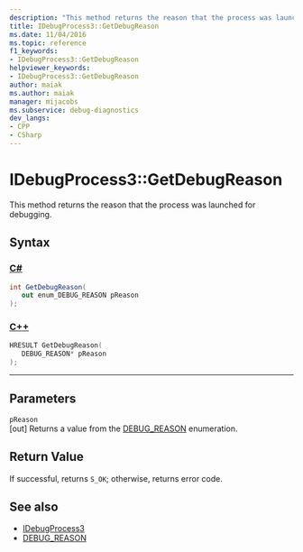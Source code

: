 ```yaml
---
description: "This method returns the reason that the process was launched for debugging."
title: IDebugProcess3::GetDebugReason
ms.date: 11/04/2016
ms.topic: reference
f1_keywords:
- IDebugProcess3::GetDebugReason
helpviewer_keywords:
- IDebugProcess3::GetDebugReason
author: maiak
ms.author: maiak
manager: mijacobs
ms.subservice: debug-diagnostics
dev_langs:
- CPP
- CSharp
---
```

# IDebugProcess3::GetDebugReason

This method returns the reason that the process was launched for debugging.

## Syntax

### [C#](#tab/csharp)
```csharp
int GetDebugReason(
   out enum_DEBUG_REASON pReason
);
```
### [C++](#tab/cpp)
```cpp
HRESULT GetDebugReason(
   DEBUG_REASON* pReason
);
```
---

## Parameters
`pReason`\
[out] Returns a value from the [DEBUG_REASON](../../../extensibility/debugger/reference/debug-reason.md) enumeration.

## Return Value
 If successful, returns `S_OK`; otherwise, returns error code.

## See also
- [IDebugProcess3](../../../extensibility/debugger/reference/idebugprocess3.md)
- [DEBUG_REASON](../../../extensibility/debugger/reference/debug-reason.md)
